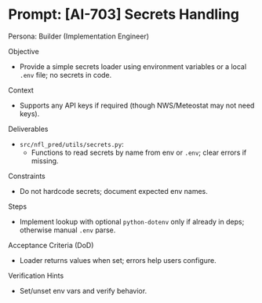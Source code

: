 # Prompt: [AI-703] Secrets Handling

Persona: Builder (Implementation Engineer)

Objective
- Provide a simple secrets loader using environment variables or a local `.env` file; no secrets in code.

Context
- Supports any API keys if required (though NWS/Meteostat may not need keys).

Deliverables
- `src/nfl_pred/utils/secrets.py`:
  - Functions to read secrets by name from env or `.env`; clear errors if missing.

Constraints
- Do not hardcode secrets; document expected env names.

Steps
- Implement lookup with optional `python-dotenv` only if already in deps; otherwise manual `.env` parse.

Acceptance Criteria (DoD)
- Loader returns values when set; errors help users configure.

Verification Hints
- Set/unset env vars and verify behavior.

